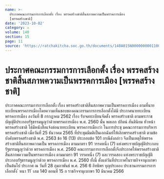 ```yaml
---
name: >-
  ประกาศคณะกรรมการการเลือกตั้ง เรื่อง พรรคสร้างชาติสิ้นสภาพความเป็นพรรคการเมือง
  [พรรคสร้างชาติ]
date: '2023-10-02'
category: ก
volume: 140
section: 15
page: 11
source: 'https://ratchakitcha.soc.go.th/documents/140A015N0000000001100.pdf'
---
```


# ประกาศคณะกรรมการการเลือกตั้ง เรื่อง พรรคสร้างชาติสิ้นสภาพความเป็นพรรคการเมือง [พรรคสร้างชาติ]

ประกาศคณะกรรมการการเลือกตั้ง เรื่อง พรรคสร้างชาติสิ้นสภาพความเป็นพรรคการเมือง ตามที่นายทะเบียนพรรคการเมืองโดยความเห็นชอบของคณะกรรมการการเลือกตั้งได้มี ประกาศนายทะเบียนพรรคการเมือง ลงวันที่ 8 กรกฎาคม 2562 เรื่อง รับจดทะเบียนจัดตั้ง พรรคสร้างชาติ ตามพระราชบัญญัติประกอบรัฐธรรมนูญว่าด้วยพรรคการเมือง พ.ศ. 2560 นั้น พลเอก ปกิตน์ สันตินิยม หัวหน้าพรรคสร้างชาติ ได้มีหนังสือแจ้งต่อนายทะเบียน พรรคการเมืองว่า ในการประชุ มคณะกรรมการบริหารพรรคสร้างชาติ เมื่อวันที่ 25 ธันวาคม 2565 ที่ประชุมมีมติเป็นเอกฉันท์ให้เลิกพรรคสร้างชาติ ตามข้อบังคับพรรคสร้างชาติ พ.ศ. 2563 ข้อ 16 (13) ประกอบข้อ 101 กรณีดังกล่าว จึงเป็นเหตุให้พรรคสร้างชาติสิ้นสภาพความเป็น พรรคการเมือง ตามมาตรา 91 วรรคหนึ่ง (7) แห่งพระราชบัญญัติประกอบรัฐธรรมนูญว่าด้วย พรรคการเมือง พ.ศ. 2560 คณะกรรมการการเลือกตั้งจึงประกาศให้พรรคสร้างชาติสิ้นสภาพความเป็นพรรคการเมือง ตามมาตรา 91 วรรคหนึ่ง (7) และวรรคสอง แห่งพระราชบัญญัติประกอบรัฐธรรมนูญว่าด้วย พรรคการเมือง พ.ศ. 2560 ทั้งนี้ ตั้งแต่วันที่ประกาศในราชกิจจานุเบกษาเป็นต้นไป ประกาศ ณ วันที่ 28 กุมภาพันธ์ พ.ศ. 256 6 อิทธิพร บุญประคอง ประธานกรรมการการเลือกตั้ง ้ หนา 11 ่ เลม 140 ตอนที่ 15 ก ราชกิจจานุเบกษา 10 มีนาคม 2566
